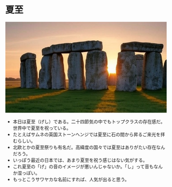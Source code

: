 # 夏至
![夏至の光景](img/Stonehenge2.jpg)
- 本日は夏至（げし）である。二十四節気の中でもトップクラスの存在感だ。世界中で夏至を祝っている。
- たとえばサムネの英国ストーンヘンジでは夏至に石の間から昇るご来光を拝むらしい。
- 北欧とかの夏至祭りも有名だ。高緯度の国々では夏至はありがたい存在なんだろう。
- いっぽう最近の日本では、あまり夏至を祝う感じはない気がする。
- これ夏至の「げ」の音のイメージが悪いんじゃないか。「し」って音もなんか湿っぽい。
- もっとこうサワヤカな名前にすれば、人気が出ると思う。
 